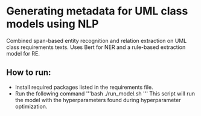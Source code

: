 # Generating metadata for UML class models using NLP

Combined span-based entity recognition and relation extraction on UML class requirements texts.
Uses Bert for NER and a rule-based extraction model for RE.

## How to run:
- Install required packages listed in the requirements file. 
- Run the following command
'''bash
./run_model.sh
'''
This script will run the model with the hyperparameters found during hyperparameter optimization.
